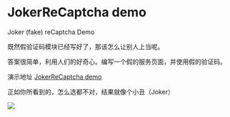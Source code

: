 # JokerReCaptcha demo
Joker (fake) reCaptcha Demo

既然假验证码模块已经写好了，那该怎么让别人上当呢。

答案很简单，利用人们的好奇心。编写一个假的服务页面，并使用假的验证码。

演示地址 [JokerReCaptcha demo](https://qiangmouren.github.io/joker-recaptcha-demo/)

正如你所看到的，怎么选都不对，结果就像个小丑（Joker）

![](https://s3.bmp.ovh/imgs/2022/07/27/4217470c36ba88f5.gif)